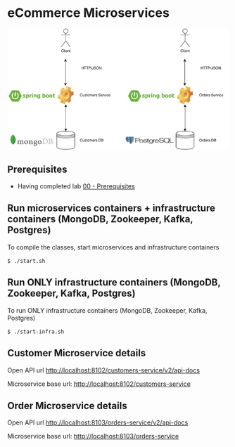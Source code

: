 # eCommerce Microservices

![](img/eCommerce.png)

## Prerequisites

- Having completed lab [00 - Prerequisites](../00-Prerequisites/README.md)

## Run microservices containers + infrastructure containers (MongoDB, Zookeeper, Kafka, Postgres)

To compile the classes, start microservices and infrastructure containers

```console
$ ./start.sh
```

## Run ONLY infrastructure containers (MongoDB, Zookeeper, Kafka, Postgres)

To run ONLY infrastructure containers (MongoDB, Zookeeper, Kafka, Postgres)

```console
$ ./start-infra.sh
```


## Customer Microservice details

Open API url [http://localhost:8102/customers-service/v2/api-docs](http://localhost:8102/customers-service/v2/api-docs)

Microservice base url: [http://localhost:8102/customers-service](http://localhost:8102/customers-service)

## Order Microservice details

Open API url [http://localhost:8103/orders-service/v2/api-docs](http://localhost:8103/orders-service/v2/api-docs)

Microservice base url: [http://localhost:8103/orders-service](http://localhost:8103/orders-service)

